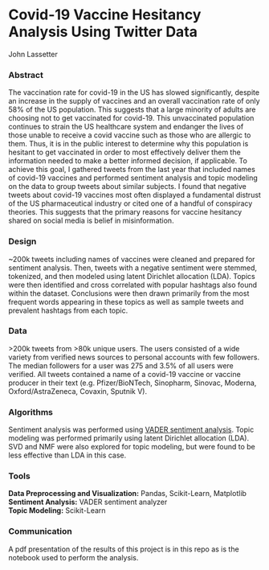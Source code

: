 # Covid-19 Vaccine Hesitancy Analysis Using Twitter Data
John Lassetter

### Abstract
The vaccination rate for covid-19 in the US has slowed significantly, despite an increase in the supply of vaccines and an overall vaccination rate of only 58% of the US population. This suggests that a large minority of adults are choosing not to get vaccinated for covid-19. This unvaccinated population continues to strain the US healthcare system and endanger the lives of those unable to receive a covid vaccine such as those who are allergic to them. Thus, it is in the public interest to determine why this population is hesitant to get vaccinated in order to most effectively deliver them the information needed to make a better informed decision, if applicable. To achieve this goal, I gathered tweets from the last year that included names of covid-19 vaccines and performed sentiment analysis and topic modeling on the data to group tweets about similar subjects. I found that negative tweets about covid-19 vaccines most often displayed a fundamental distrust of the US pharmaceutical industry or cited one of a handful of conspiracy theories. This suggests that the primary reasons for vaccine hesitancy shared on social media is belief in misinformation.

### Design
~200k tweets including names of vaccines were cleaned and prepared for sentiment analysis. Then, tweets with a negative sentiment were stemmed, tokenized, and then modeled using latent Dirichlet allocation (LDA). Topics were then identified and cross correlated with popular hashtags also found within the dataset. Conclusions were then drawn primarily from the most frequent words appearing in these topics as well as sample tweets and prevalent hashtags from each topic.

### Data
\>200k tweets from >80k unique users. The users consisted of a wide variety from verified news sources to personal accounts with few followers. The median followers for a user was 275 and 3.5% of all users were verified. All tweets contained a name of a covid-19 vaccine or vaccine producer in their text (e.g. Pfizer/BioNTech, Sinopharm, Sinovac, Moderna, Oxford/AstraZeneca, Covaxin, Sputnik V).

### Algorithms
Sentiment analysis was performed using [VADER sentiment analysis](https://github.com/cjhutto/vaderSentiment). Topic modeling was performed primarily using latent Dirichlet allocation (LDA). SVD and NMF were also explored for topic modeling, but were found to be less effective than LDA in this case.

### Tools
**Data Preprocessing and Visualization:**  Pandas, Scikit-Learn, Matplotlib </br>
**Sentiment Analysis:**  VADER sentiment analyzer </br>
**Topic Modeling:** Scikit-Learn


### Communication
A pdf presentation of the results of this project is in this repo as is the notebook used to perform the analysis.
